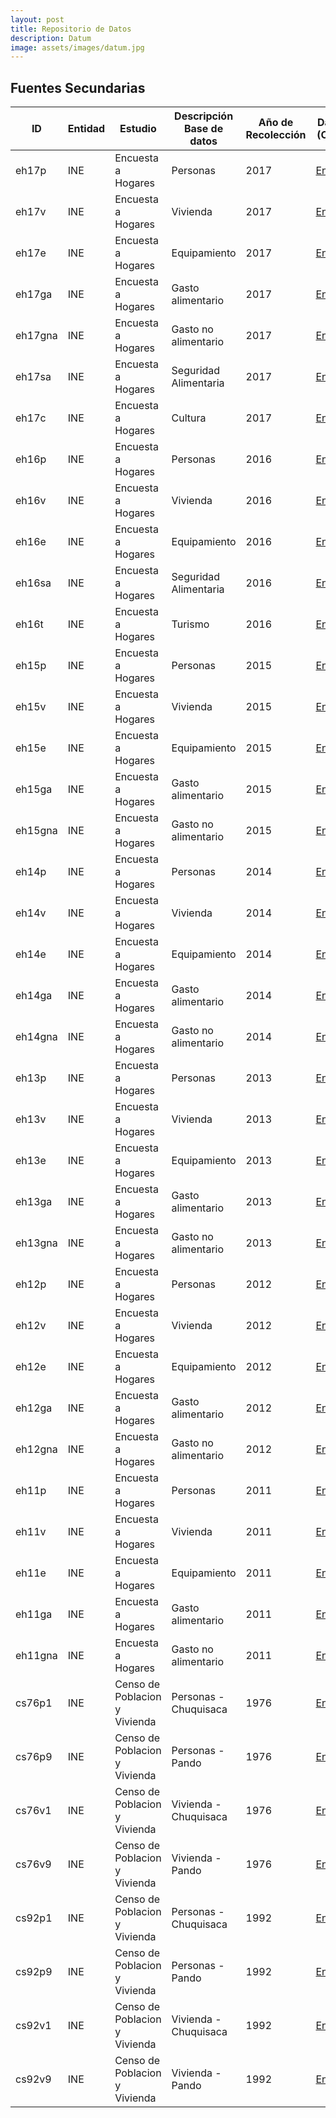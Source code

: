 ```yaml
---
layout: post
title: Repositorio de Datos
description: Datum
image: assets/images/datum.jpg
---
```


## Fuentes Secundarias

| ID      | Entidad | Estudio            | Descripción Base de datos | Año de Recolección | Datos (CSV)                                            |
|---------|---------|--------------------|---------------------------|--------------------|--------------------------------------------------------|
| eh17p   | INE     | Encuesta a Hogares | Personas                  | 2017               | [Enlace](https://ieta-umsa.github.io/datum/data/eh17p.csv)   | 
| eh17v   | INE     | Encuesta a Hogares | Vivienda                  | 2017               | [Enlace](https://ieta-umsa.github.io/datum/data/eh17v.csv)   | 
| eh17e   | INE     | Encuesta a Hogares | Equipamiento              | 2017               | [Enlace](https://ieta-umsa.github.io/datum/data/eh17e.csv)   | 
| eh17ga  | INE     | Encuesta a Hogares | Gasto alimentario         | 2017               | [Enlace](https://ieta-umsa.github.io/datum/data/eh17ga.csv)  | 
| eh17gna | INE     | Encuesta a Hogares | Gasto no alimentario      | 2017               | [Enlace](https://ieta-umsa.github.io/datum/data/eh17gna.csv) | 
| eh17sa  | INE     | Encuesta a Hogares | Seguridad Alimentaria     | 2017               | [Enlace](https://ieta-umsa.github.io/datum/data/eh17sa.csv)  | 
| eh17c   | INE     | Encuesta a Hogares | Cultura                   | 2017               | [Enlace](https://ieta-umsa.github.io/datum/data/eh17c.csv)   | 
| eh16p   | INE     | Encuesta a Hogares | Personas                  | 2016               | [Enlace](https://ieta-umsa.github.io/datum/data/eh16p.csv)   | 
| eh16v   | INE     | Encuesta a Hogares | Vivienda                  | 2016               | [Enlace](https://ieta-umsa.github.io/datum/data/eh16v.csv)   | 
| eh16e   | INE     | Encuesta a Hogares | Equipamiento              | 2016               | [Enlace](https://ieta-umsa.github.io/datum/data/eh16e.csv)   | 
| eh16sa  | INE     | Encuesta a Hogares | Seguridad Alimentaria     | 2016               | [Enlace](https://ieta-umsa.github.io/datum/data/eh16sa.csv)  | 
| eh16t   | INE     | Encuesta a Hogares | Turismo                   | 2016               | [Enlace](https://ieta-umsa.github.io/datum/data/eh16t.csv)   | 
| eh15p   | INE     | Encuesta a Hogares | Personas                  | 2015               | [Enlace](https://ieta-umsa.github.io/datum/data/eh15p.csv)   | 
| eh15v   | INE     | Encuesta a Hogares | Vivienda                  | 2015               | [Enlace](https://ieta-umsa.github.io/datum/data/eh15v.csv)   | 
| eh15e   | INE     | Encuesta a Hogares | Equipamiento              | 2015               | [Enlace](https://ieta-umsa.github.io/datum/data/eh15e.csv)   | 
| eh15ga  | INE     | Encuesta a Hogares | Gasto alimentario         | 2015               | [Enlace](https://ieta-umsa.github.io/datum/data/eh15ga.csv)  | 
| eh15gna | INE     | Encuesta a Hogares | Gasto no alimentario      | 2015               | [Enlace](https://ieta-umsa.github.io/datum/data/eh15gna.csv) | 
| eh14p   | INE     | Encuesta a Hogares | Personas                  | 2014               | [Enlace](https://ieta-umsa.github.io/datum/data/eh14p.csv)   |
| eh14v   | INE     | Encuesta a Hogares | Vivienda                  | 2014               | [Enlace](https://ieta-umsa.github.io/datum/data/eh14v.csv)   | 
| eh14e   | INE     | Encuesta a Hogares | Equipamiento              | 2014               | [Enlace](https://ieta-umsa.github.io/datum/data/eh14e.csv)   |
| eh14ga  | INE     | Encuesta a Hogares | Gasto alimentario         | 2014               | [Enlace](https://ieta-umsa.github.io/datum/data/eh14ga.csv)  |
| eh14gna | INE     | Encuesta a Hogares | Gasto no alimentario      | 2014               | [Enlace](https://ieta-umsa.github.io/datum/data/eh14gna.csv) |
| eh13p   | INE     | Encuesta a Hogares | Personas                  | 2013               | [Enlace](https://ieta-umsa.github.io/datum/data/eh13p.csv)   |
| eh13v   | INE     | Encuesta a Hogares | Vivienda                  | 2013               | [Enlace](https://ieta-umsa.github.io/datum/data/eh13v.csv)   |
| eh13e   | INE     | Encuesta a Hogares | Equipamiento              | 2013               | [Enlace](https://ieta-umsa.github.io/datum/data/eh13e.csv)   |
| eh13ga  | INE     | Encuesta a Hogares | Gasto alimentario         | 2013               | [Enlace](https://ieta-umsa.github.io/datum/data/eh13ga.csv)  |
| eh13gna | INE     | Encuesta a Hogares | Gasto no alimentario      | 2013               | [Enlace](https://ieta-umsa.github.io/datum/data/eh13gna.csv) |
| eh12p   | INE     | Encuesta a Hogares | Personas                  | 2012               | [Enlace](https://ieta-umsa.github.io/datum/data/eh12p.csv)   |
| eh12v   | INE     | Encuesta a Hogares | Vivienda                  | 2012               | [Enlace](https://ieta-umsa.github.io/datum/data/eh12v.csv)   |
| eh12e   | INE     | Encuesta a Hogares | Equipamiento              | 2012               | [Enlace](https://ieta-umsa.github.io/datum/data/eh12e.csv)   |
| eh12ga  | INE     | Encuesta a Hogares | Gasto alimentario         | 2012               | [Enlace](https://ieta-umsa.github.io/datum/data/eh12ga.csv)  |
| eh12gna | INE     | Encuesta a Hogares | Gasto no alimentario      | 2012               | [Enlace](https://ieta-umsa.github.io/datum/data/eh12gna.csv) |
| eh11p   | INE     | Encuesta a Hogares | Personas                  | 2011               | [Enlace](https://ieta-umsa.github.io/datum/data/eh11p.csv)   |
| eh11v   | INE     | Encuesta a Hogares | Vivienda                  | 2011               | [Enlace](https://ieta-umsa.github.io/datum/data/eh11v.csv)   |
| eh11e   | INE     | Encuesta a Hogares | Equipamiento              | 2011               | [Enlace](https://ieta-umsa.github.io/datum/data/eh11e.csv)   |
| eh11ga  | INE     | Encuesta a Hogares | Gasto alimentario         | 2011               | [Enlace](https://ieta-umsa.github.io/datum/data/eh11ga.csv)  |
| eh11gna | INE     | Encuesta a Hogares | Gasto no alimentario      | 2011               | [Enlace](https://ieta-umsa.github.io/datum/data/eh11gna.csv) |
| cs76p1 | INE     | Censo de Poblacion y Vivienda | Personas - Chuquisaca     | 1976              	| [Enlace](https://ieta-umsa.github.io/datum/data/cs76p1.csv) |
| cs76p9 | INE     | Censo de Poblacion y Vivienda | Personas - Pando     	   | 1976               | [Enlace](https://ieta-umsa.github.io/datum/data/cs76p9.csv) |
| cs76v1 | INE     | Censo de Poblacion y Vivienda | Vivienda - Chuquisaca     | 1976               | [Enlace](https://ieta-umsa.github.io/datum/data/cs76v1.csv) |
| cs76v9 | INE     | Censo de Poblacion y Vivienda | Vivienda - Pando     	   | 1976               | [Enlace](https://ieta-umsa.github.io/datum/data/cs76v9.csv) |
| cs92p1 | INE     | Censo de Poblacion y Vivienda | Personas - Chuquisaca     | 1992               | [Enlace](https://ieta-umsa.github.io/datum/data/cs92p1.csv) |
| cs92p9 | INE     | Censo de Poblacion y Vivienda | Personas - Pando     	   | 1992               | [Enlace](https://ieta-umsa.github.io/datum/data/cs92p9.csv) |
| cs92v1 | INE     | Censo de Poblacion y Vivienda | Vivienda - Chuquisaca     | 1992               | [Enlace](https://ieta-umsa.github.io/datum/data/cs92v1.csv) |
| cs92v9 | INE     | Censo de Poblacion y Vivienda | Vivienda - Pando   	   | 1992               | [Enlace](https://ieta-umsa.github.io/datum/data/cs92v9.csv) |

